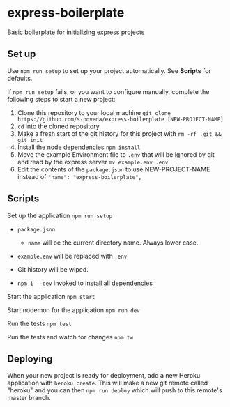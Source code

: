 # express-boilerplate
Basic boilerplate for initializing express projects

## Set up
Use `npm run setup` to set up your project automatically. See **Scripts** for defaults.

If `npm run setup` fails, or you want to configure manually, complete the following steps to start a new project:

1. Clone this repository to your local machine `git clone https://github.com/s-poveda/express-boilerplate [NEW-PROJECT-NAME]`
2. `cd` into the cloned repository
3. Make a fresh start of the git history for this project with `rm -rf .git && git init`
4. Install the node dependencies `npm install`
5. Move the example Environment file to `.env` that will be ignored by git and read by the express server `mv example.env .env`
6. Edit the contents of the `package.json` to use NEW-PROJECT-NAME instead of `"name": "express-boilerplate",`

## Scripts

Set up the application `npm run setup`

- `package.json`

	* `name` will be the current directory name. Always lower case.
	

- `example.env` will be replaced with `.env`

- Git history will be wiped.

- `npm i --dev` invoked to install all dependencies

Start the application `npm start`

Start nodemon for the application `npm run dev`

Run the tests `npm test`

Run the tests and watch for changes `npm tw`

## Deploying

When your new project is ready for deployment, add a new Heroku application with `heroku create`. This will make a new git remote called "heroku" and you can then `npm run deploy` which will push to this remote's master branch.
